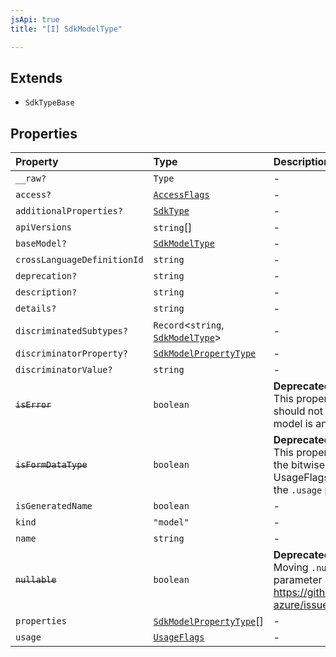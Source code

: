 ```yaml
---
jsApi: true
title: "[I] SdkModelType"

---
```

## Extends

- `SdkTypeBase`

## Properties

| Property | Type | Description | Overrides | Inherited from |
| :------ | :------ | :------ | :------ | :------ |
| `__raw?` | `Type` | - | `SdkTypeBase.__raw` | `SdkTypeBase.__raw` |
| `access?` | [`AccessFlags`](../type-aliases/AccessFlags.md) | - | - | - |
| `additionalProperties?` | [`SdkType`](../type-aliases/SdkType.md) | - | - | - |
| `apiVersions` | `string`[] | - | - | - |
| `baseModel?` | [`SdkModelType`](SdkModelType.md) | - | - | - |
| `crossLanguageDefinitionId` | `string` | - | - | - |
| `deprecation?` | `string` | - | `SdkTypeBase.deprecation` | `SdkTypeBase.deprecation` |
| `description?` | `string` | - | `SdkTypeBase.description` | `SdkTypeBase.description` |
| `details?` | `string` | - | `SdkTypeBase.details` | `SdkTypeBase.details` |
| `discriminatedSubtypes?` | `Record`<`string`, [`SdkModelType`](SdkModelType.md)\> | - | - | - |
| `discriminatorProperty?` | [`SdkModelPropertyType`](../type-aliases/SdkModelPropertyType.md) | - | - | - |
| `discriminatorValue?` | `string` | - | - | - |
| ~~`isError`~~ | `boolean` | **Deprecated**<br />This property is deprecated. You should not need to check whether a model is an error model. | - | - |
| ~~`isFormDataType`~~ | `boolean` | **Deprecated**<br />This property is deprecated. Check the bitwise and value of UsageFlags.MultipartFormData nad the `.usage` property on this model | - | - |
| `isGeneratedName` | `boolean` | - | - | - |
| `kind` | `"model"` | - | `SdkTypeBase.kind` | `SdkTypeBase.kind` |
| `name` | `string` | - | - | - |
| ~~`nullable`~~ | `boolean` | **Deprecated**<br />Moving `.nullable` onto the parameter itself for fidelity.<br />https://github.com/Azure/typespec-azure/issues/448 | `SdkTypeBase.nullable` | `SdkTypeBase.nullable` |
| `properties` | [`SdkModelPropertyType`](../type-aliases/SdkModelPropertyType.md)[] | - | - | - |
| `usage` | [`UsageFlags`](../enumerations/UsageFlags.md) | - | - | - |
